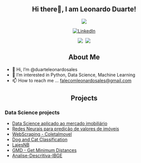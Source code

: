 <h2 align="center">Hi there👋, I am Leonardo Duarte!</h2>
<p align="center">
  <img src="https://komarev.com/ghpvc/?username=duarteleonardosales&style=flat-square"></img>
</p>
<p align="center">
  <a href="https://www.linkedin.com/in/leonardo-sales-duarte/"><img src="https://img.shields.io/badge/LinkedIn-2977C9?style=for-the-badge&logo=linkedin&logoColor=white" alt="LinkedIn" /></a>
</p>
<div align="center">
  <img src="https://github-readme-stats.vercel.app/api?username=duarteleonardosales&theme=algolia&count_private=true&show_icons=true"></img>&nbsp;
  <img src="https://github-readme-stats.vercel.app/api/top-langs/?username=duarteleonardosales&theme=algolia&count_private=true&langs_count=4"></img>
</div>

<h2 align="center">About Me</h2>

- 👋 Hi, I’m @duarteleonardosales
- 👀 I’m interested in Python, Data Science, Machine Learning
- 📫 How to reach me ... falecomleonardosales@gmail.com

<h2 align="center">Projects</h2>

### Data Science projects
- [Data Science aplicado ao mercado imobiliário](https://github.com/duarteleonardosales/Data_Science_Imoveis)
- [Redes Neurais para predição de valores de imóveis](https://github.com/duarteleonardosales/Redes-Neurais-Artificiais-Predicao)
- [WebScraping - ColetaImovel](https://github.com/duarteleonardosales/WebScraping)
- [Dog and Cat Classification](https://github.com/duarteleonardosales/Dog_Cat_Classification)
- [LajesNB](https://github.com/duarteleonardosales/LajesNB)
- [GMD - Get Minimum Distances](https://github.com/duarteleonardosales/Get-Minimum-Distances)
- [Analise-Descritiva-IBGE](https://github.com/duarteleonardosales/Analise-Descritiva)

<!---
duarteleonardosales/duarteleonardosales is a ✨ special ✨ repository because its `README.md` (this file) appears on your GitHub profile.
You can click the Preview link to take a look at your changes.
--->
